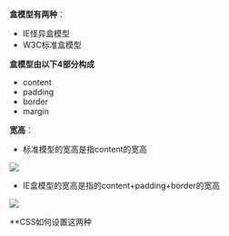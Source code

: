 **盒模型有两种**：
- IE怪异盒模型
- W3C标准盒模型

**盒模型由以下4部分构成**
- content
- padding
- border
- margin

**宽高**：
- 标准模型的宽高是指content的宽高

<img src="https://ws4.sinaimg.cn/large/006tKfTcly1g1ireg1vl0j30yo0j20u3.jpg" />

- IE盒模型的宽高是指的content+padding+border的宽高
<img src="https://ws1.sinaimg.cn/large/006tKfTcly1g1irgahg70j30yg0i8t9z.jpg" />

**CSS如何设置这两种